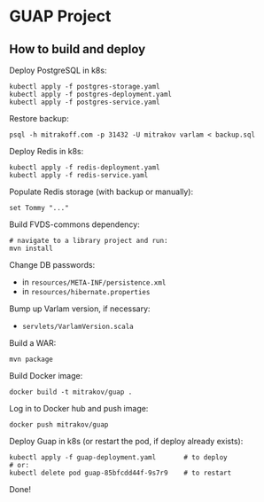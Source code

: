# GUAP Project
## How to build and deploy

Deploy PostgreSQL in k8s:
```shell script
kubectl apply -f postgres-storage.yaml
kubectl apply -f postgres-deployment.yaml
kubectl apply -f postgres-service.yaml
```

Restore backup:
```shell script
psql -h mitrakoff.com -p 31432 -U mitrakov varlam < backup.sql
```

Deploy Redis in k8s:
```shell script
kubectl apply -f redis-deployment.yaml
kubectl apply -f redis-service.yaml
```

Populate Redis storage (with backup or manually):
```
set Tommy "..."
```

Build FVDS-commons dependency:
```shell script
# navigate to a library project and run:
mvn install
```

Change DB passwords:
- in `resources/META-INF/persistence.xml`
- in `resources/hibernate.properties`

Bump up Varlam version, if necessary:
- `servlets/VarlamVersion.scala`

Build a WAR:
```shell script
mvn package
```

Build Docker image:
```shell script
docker build -t mitrakov/guap .
```

Log in to Docker hub and push image:
```shell script
docker push mitrakov/guap
```

Deploy Guap in k8s (or restart the pod, if deploy already exists):
```shell script
kubectl apply -f guap-deployment.yaml       # to deploy
# or:
kubectl delete pod guap-85bfcdd44f-9s7r9    # to restart
```

Done!
